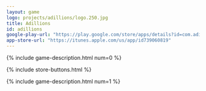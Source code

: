 ```yaml
---
layout: game
logo: projects/adillions/logo.250.jpg
title: Adillions
id: adillions
google-play-url: "https://play.google.com/store/apps/details?id=com.adillions.v1"
app-store-url: "https://itunes.apple.com/us/app/id739060819"
---
```


{% include game-description.html num=0 %}

{% include store-buttons.html %}

{% include game-description.html num=1 %}



